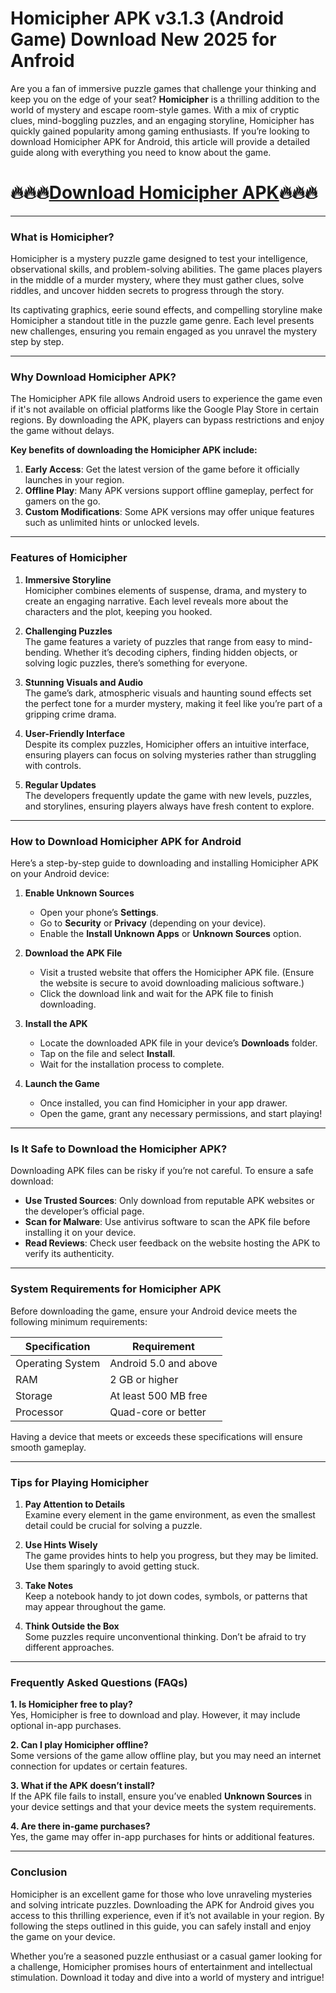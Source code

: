 # Homicipher APK v3.1.3 (Android Game) Download New 2025 for Anfroid

Are you a fan of immersive puzzle games that challenge your thinking and keep you on the edge of your seat? **Homicipher** is a thrilling addition to the world of mystery and escape room-style games. With a mix of cryptic clues, mind-boggling puzzles, and an engaging storyline, Homicipher has quickly gained popularity among gaming enthusiasts. If you’re looking to download Homicipher APK for Android, this article will provide a detailed guide along with everything you need to know about the game.  

# 🔥🔥🔥[Download Homicipher APK](https://modcombo.com/homicipher.html)🔥🔥🔥
---

### **What is Homicipher?**  

Homicipher is a mystery puzzle game designed to test your intelligence, observational skills, and problem-solving abilities. The game places players in the middle of a murder mystery, where they must gather clues, solve riddles, and uncover hidden secrets to progress through the story.  

Its captivating graphics, eerie sound effects, and compelling storyline make Homicipher a standout title in the puzzle game genre. Each level presents new challenges, ensuring you remain engaged as you unravel the mystery step by step.  

---

### **Why Download Homicipher APK?**  

The Homicipher APK file allows Android users to experience the game even if it's not available on official platforms like the Google Play Store in certain regions. By downloading the APK, players can bypass restrictions and enjoy the game without delays.  

**Key benefits of downloading the Homicipher APK include:**  
1. **Early Access**: Get the latest version of the game before it officially launches in your region.  
2. **Offline Play**: Many APK versions support offline gameplay, perfect for gamers on the go.  
3. **Custom Modifications**: Some APK versions may offer unique features such as unlimited hints or unlocked levels.  

---

### **Features of Homicipher**  

1. **Immersive Storyline**  
   Homicipher combines elements of suspense, drama, and mystery to create an engaging narrative. Each level reveals more about the characters and the plot, keeping you hooked.  

2. **Challenging Puzzles**  
   The game features a variety of puzzles that range from easy to mind-bending. Whether it’s decoding ciphers, finding hidden objects, or solving logic puzzles, there’s something for everyone.  

3. **Stunning Visuals and Audio**  
   The game’s dark, atmospheric visuals and haunting sound effects set the perfect tone for a murder mystery, making it feel like you’re part of a gripping crime drama.  

4. **User-Friendly Interface**  
   Despite its complex puzzles, Homicipher offers an intuitive interface, ensuring players can focus on solving mysteries rather than struggling with controls.  

5. **Regular Updates**  
   The developers frequently update the game with new levels, puzzles, and storylines, ensuring players always have fresh content to explore.  

---

### **How to Download Homicipher APK for Android**  

Here’s a step-by-step guide to downloading and installing Homicipher APK on your Android device:  

1. **Enable Unknown Sources**  
   - Open your phone’s **Settings**.  
   - Go to **Security** or **Privacy** (depending on your device).  
   - Enable the **Install Unknown Apps** or **Unknown Sources** option.  

2. **Download the APK File**  
   - Visit a trusted website that offers the Homicipher APK file. (Ensure the website is secure to avoid downloading malicious software.)  
   - Click the download link and wait for the APK file to finish downloading.  

3. **Install the APK**  
   - Locate the downloaded APK file in your device’s **Downloads** folder.  
   - Tap on the file and select **Install**.  
   - Wait for the installation process to complete.  

4. **Launch the Game**  
   - Once installed, you can find Homicipher in your app drawer.  
   - Open the game, grant any necessary permissions, and start playing!  

---

### **Is It Safe to Download the Homicipher APK?**  

Downloading APK files can be risky if you’re not careful. To ensure a safe download:  
- **Use Trusted Sources**: Only download from reputable APK websites or the developer’s official page.  
- **Scan for Malware**: Use antivirus software to scan the APK file before installing it on your device.  
- **Read Reviews**: Check user feedback on the website hosting the APK to verify its authenticity.  

---

### **System Requirements for Homicipher APK**  

Before downloading the game, ensure your Android device meets the following minimum requirements:  

| **Specification**      | **Requirement**          |  
|-------------------------|--------------------------|  
| Operating System        | Android 5.0 and above   |  
| RAM                    | 2 GB or higher          |  
| Storage                | At least 500 MB free    |  
| Processor              | Quad-core or better     |  

Having a device that meets or exceeds these specifications will ensure smooth gameplay.  

---

### **Tips for Playing Homicipher**  

1. **Pay Attention to Details**  
   Examine every element in the game environment, as even the smallest detail could be crucial for solving a puzzle.  

2. **Use Hints Wisely**  
   The game provides hints to help you progress, but they may be limited. Use them sparingly to avoid getting stuck.  

3. **Take Notes**  
   Keep a notebook handy to jot down codes, symbols, or patterns that may appear throughout the game.  

4. **Think Outside the Box**  
   Some puzzles require unconventional thinking. Don’t be afraid to try different approaches.  

---

### **Frequently Asked Questions (FAQs)**  

**1. Is Homicipher free to play?**  
Yes, Homicipher is free to download and play. However, it may include optional in-app purchases.  

**2. Can I play Homicipher offline?**  
Some versions of the game allow offline play, but you may need an internet connection for updates or certain features.  

**3. What if the APK doesn’t install?**  
If the APK file fails to install, ensure you’ve enabled **Unknown Sources** in your device settings and that your device meets the system requirements.  

**4. Are there in-game purchases?**  
Yes, the game may offer in-app purchases for hints or additional features.  

---

### **Conclusion**  

Homicipher is an excellent game for those who love unraveling mysteries and solving intricate puzzles. Downloading the APK for Android gives you access to this thrilling experience, even if it’s not available in your region. By following the steps outlined in this guide, you can safely install and enjoy the game on your device.  

Whether you’re a seasoned puzzle enthusiast or a casual gamer looking for a challenge, Homicipher promises hours of entertainment and intellectual stimulation. Download it today and dive into a world of mystery and intrigue!  
